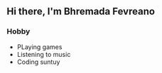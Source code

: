 ## Hi there, I'm Bhremada Fevreano

### Hobby

- PLaying games
- Listening to music
- Coding suntuy
